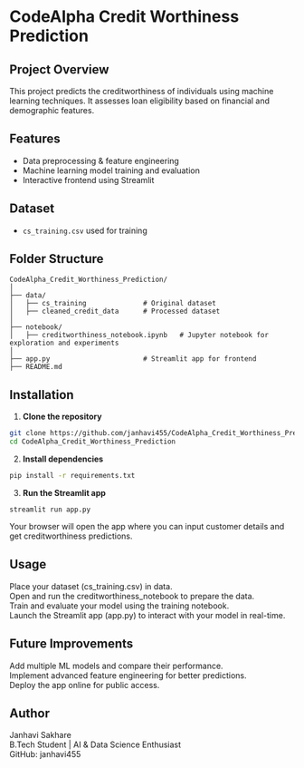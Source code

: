 # CodeAlpha Credit Worthiness Prediction

## Project Overview
This project predicts the creditworthiness of individuals using machine learning techniques. It assesses loan eligibility based on financial and demographic features.

## Features
- Data preprocessing & feature engineering
- Machine learning model training and evaluation
- Interactive frontend using Streamlit

## Dataset
- `cs_training.csv` used for training

## Folder Structure
```plaintext
CodeAlpha_Credit_Worthiness_Prediction/
│
├── data/
│   ├── cs_training              # Original dataset
│   ├── cleaned_credit_data      # Processed dataset
│
├── notebook/                    
│   ├── creditworthiness_notebook.ipynb   # Jupyter notebook for exploration and experiments
│
├── app.py                       # Streamlit app for frontend
├── README.md
```

## Installation<br>

1. **Clone the repository**
```bash
git clone https://github.com/janhavi455/CodeAlpha_Credit_Worthiness_Prediction.git
cd CodeAlpha_Credit_Worthiness_Prediction
```

2. **Install dependencies** 
```bash
pip install -r requirements.txt
```

3. **Run the Streamlit app**  
```
streamlit run app.py
```
Your browser will open the app where you can input customer details and get creditworthiness predictions.

## Usage
Place your dataset (cs_training.csv) in data.<br>
Open and run the creditworthiness_notebook to prepare the data.<br>
Train and evaluate your model using the training notebook.<br>
Launch the Streamlit app (app.py) to interact with your model in real-time.<br>

## Future Improvements
Add multiple ML models and compare their performance.<br>
Implement advanced feature engineering for better predictions.<br>
Deploy the app online for public access.<br>

## **Author**<br>
Janhavi Sakhare<br>
B.Tech Student | AI & Data Science Enthusiast<br>
GitHub: janhavi455<br>

